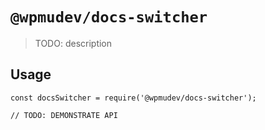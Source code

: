 # `@wpmudev/docs-switcher`

> TODO: description

## Usage

```
const docsSwitcher = require('@wpmudev/docs-switcher');

// TODO: DEMONSTRATE API
```
